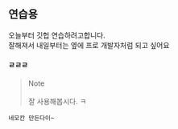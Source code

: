 ## 연습용
 오늘부터 깃헙 연습하려고합니다. <br>
 잘해져서 내일부터는 옆에 프로 개발자처럼 되고 싶어요
 
#### ㄹㄹㄹ 
 

 
 
> Note <br><br>
잘 사용해봅시다. ㅋ

```
네모칸 만든다이~
```
